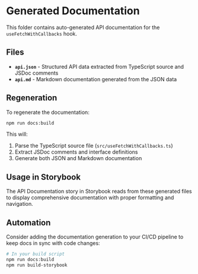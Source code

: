 # Generated Documentation

This folder contains auto-generated API documentation for the `useFetchWithCallbacks` hook.

## Files

- **`api.json`** - Structured API data extracted from TypeScript source and JSDoc comments
- **`api.md`** - Markdown documentation generated from the JSON data

## Regeneration

To regenerate the documentation:

```bash
npm run docs:build
```

This will:

1. Parse the TypeScript source file (`src/useFetchWithCallbacks.ts`)
2. Extract JSDoc comments and interface definitions
3. Generate both JSON and Markdown documentation

## Usage in Storybook

The API Documentation story in Storybook reads from these generated files to display comprehensive documentation with proper formatting and navigation.

## Automation

Consider adding the documentation generation to your CI/CD pipeline to keep docs in sync with code changes:

```bash
# In your build script
npm run docs:build
npm run build-storybook
```
